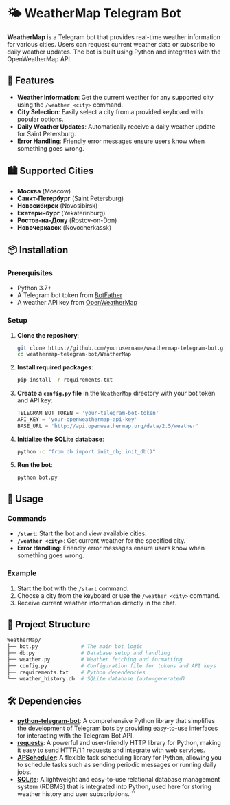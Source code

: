# 🌤️ WeatherMap Telegram Bot

**WeatherMap** is a Telegram bot that provides real-time weather information for various cities. Users can request current weather data or subscribe to daily weather updates. The bot is built using Python and integrates with the OpenWeatherMap API.

## 🚀 Features

- **Weather Information**: Get the current weather for any supported city using the `/weather <city>` command.
- **City Selection**: Easily select a city from a provided keyboard with popular options.
- **Daily Weather Updates**: Automatically receive a daily weather update for Saint Petersburg.
- **Error Handling**: Friendly error messages ensure users know when something goes wrong.

## 🏙️ Supported Cities

- **Москва** (Moscow)
- **Санкт-Петербург** (Saint Petersburg)
- **Новосибирск** (Novosibirsk)
- **Екатеринбург** (Yekaterinburg)
- **Ростов-на-Дону** (Rostov-on-Don)
- **Новочеркасск** (Novocherkassk)

## 📦 Installation

### Prerequisites

- Python 3.7+
- A Telegram bot token from [BotFather](https://core.telegram.org/bots#6-botfather)
- A weather API key from [OpenWeatherMap](https://openweathermap.org/api)

### Setup

1. **Clone the repository**:

    ```bash
    git clone https://github.com/yourusername/weathermap-telegram-bot.git
    cd weathermap-telegram-bot/WeatherMap
    ```

2. **Install required packages**:

    ```bash
    pip install -r requirements.txt
    ```

3. **Create a `config.py` file** in the `WeatherMap` directory with your bot token and API key:

    ```python
    TELEGRAM_BOT_TOKEN = 'your-telegram-bot-token'
    API_KEY = 'your-openweathermap-api-key'
    BASE_URL = 'http://api.openweathermap.org/data/2.5/weather'
    ```

4. **Initialize the SQLite database**:

    ```bash
    python -c "from db import init_db; init_db()"
    ```

5. **Run the bot**:

    ```bash
    python bot.py
    ```

## 📝 Usage

### Commands

- **`/start`**: Start the bot and view available cities.
- **`/weather <city>`**: Get current weather for the specified city.
- **Error Handling**: Friendly error messages ensure users know when something goes wrong.

### Example

1. Start the bot with the `/start` command.
2. Choose a city from the keyboard or use the `/weather <city>` command.
3. Receive current weather information directly in the chat.

## 📂 Project Structure

```bash
WeatherMap/
├── bot.py              # The main bot logic
├── db.py               # Database setup and handling
├── weather.py          # Weather fetching and formatting
├── config.py           # Configuration file for tokens and API keys
├── requirements.txt    # Python dependencies
└── weather_history.db  # SQLite database (auto-generated)
```
## 🛠️ Dependencies

- **[python-telegram-bot](https://python-telegram-bot.readthedocs.io/)**: A comprehensive Python library that simplifies the development of Telegram bots by providing easy-to-use interfaces for interacting with the Telegram Bot API.
- **[requests](https://docs.python-requests.org/)**: A powerful and user-friendly HTTP library for Python, making it easy to send HTTP/1.1 requests and integrate with web services.
- **[APScheduler](https://apscheduler.readthedocs.io/)**: A flexible task scheduling library for Python, allowing you to schedule tasks such as sending periodic messages or running daily jobs.
- **[SQLite](https://www.sqlite.org/index.html)**: A lightweight and easy-to-use relational database management system (RDBMS) that is integrated into Python, used here for storing weather history and user subscriptions.
``

